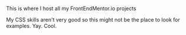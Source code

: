 This is where I host all my FrontEndMentor.io projects

My CSS skills aren't very good so this might not be the place to look for examples.
Yay. Cool.
